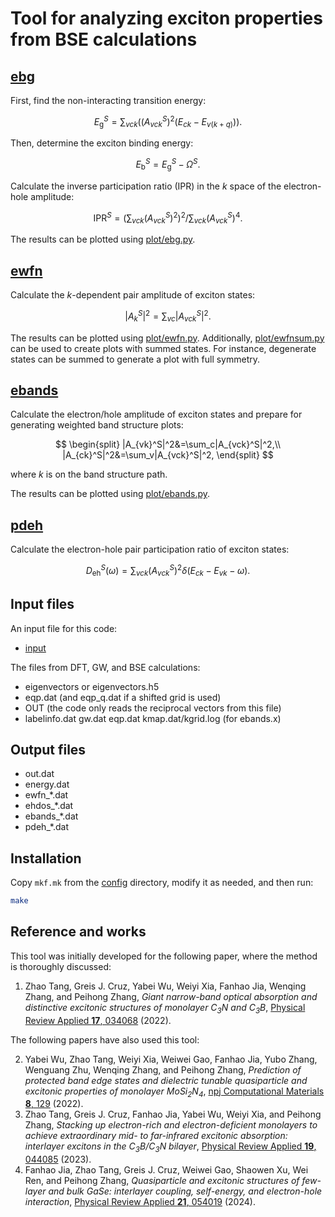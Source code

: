 # Tool for analyzing exciton properties from BSE calculations

## [ebg](ebg.f90)

First, find the non-interacting transition energy:

$$
E_\mathrm{g}^S=\sum_{vck}((A_{vck}^S)^2(E_{ck}-E_{v(k+q)})).
$$

Then, determine the exciton binding energy:

$$
E_\mathrm{b}^S=E_\mathrm{g}^S-{\Omega}^S.
$$

Calculate the inverse participation ratio (IPR) in the *k* space of the electron-hole amplitude:

$$
\mathrm{IPR}^S=(\sum_{vck}(A_{vck}^S)^2)^2/\sum_{vck}(A_{vck}^S)^4.
$$

The results can be plotted using [plot/ebg.py](plot/ebg.py).

## [ewfn](ewfn.f90)

Calculate the *k*-dependent pair amplitude of exciton states:

$$
|A_k^S|^2=\sum_{vc}|A_{vck}^S|^2.
$$

The results can be plotted using [plot/ewfn.py](plot/ewfn.py). Additionally, [plot/ewfnsum.py](plot/ewfnsum.py) can be used to create plots with summed states. For instance, degenerate states can be summed to generate a plot with full symmetry. 

## [ebands](ebands.f90)

Calculate the electron/hole amplitude of exciton states and prepare for generating weighted band structure plots:

$$
\begin{split}
|A_{vk}^S|^2&=\sum_c|A_{vck}^S|^2,\\
|A_{ck}^S|^2&=\sum_v|A_{vck}^S|^2,
\end{split}
$$

where *k* is on the band structure path.  

The results can be plotted using [plot/ebands.py](plot/ebands.py).

## [pdeh](pdeh.f90)

Calculate the electron-hole pair participation ratio of exciton states:

$$
D_\mathrm{eh}^S(\omega)=\sum_{vck}(A_{vck}^S)^2\delta(E_{ck}-E_{vk}-\omega).
$$

## Input files
An input file for this code:  
* [input](input)  

The files from DFT, GW, and BSE calculations:  
* eigenvectors or eigenvectors.h5  
* eqp.dat (and eqp\_q.dat if a shifted grid is used)  
* OUT (the code only reads the reciprocal vectors from this file)  
* labelinfo.dat gw.dat eqp.dat kmap.dat/kgrid.log (for ebands.x)  

## Output files
* out.dat  
* energy.dat  
* ewfn_\*.dat  
* ehdos_\*.dat  
* ebands_\*.dat  
* pdeh_\*.dat  

## Installation

Copy `mkf.mk` from the [config](config) directory, modify it as needed, and then run: 
```bash
make
```

## Reference and works

This tool was initially developed for the following paper, where the method is thoroughly discussed:  

1.  Zhao Tang, Greis J. Cruz, Yabei Wu, Weiyi Xia, Fanhao Jia, Wenqing Zhang, and Peihong Zhang, *Giant narrow-band optical absorption and distinctive excitonic structures of monolayer C<sub>3</sub>N and C<sub>3</sub>B*, [Physical Review Applied **17**, 034068](https://doi.org/10.1103/PhysRevApplied.17.034068) (2022).  

The following papers have also used this tool:  

2.  Yabei Wu, Zhao Tang, Weiyi Xia, Weiwei Gao, Fanhao Jia, Yubo Zhang, Wenguang Zhu, Wenqing Zhang, and Peihong Zhang, *Prediction of protected band edge states and dielectric tunable quasiparticle and excitonic properties of monolayer MoSi<sub>2</sub>N<sub>4</sub>*, [npj Computational Materials **8**, 129](https://doi.org/10.1038/s41524-022-00815-6) (2022). 
3.  Zhao Tang, Greis J. Cruz, Fanhao Jia, Yabei Wu, Weiyi Xia, and Peihong Zhang, *Stacking up electron-rich and electron-deficient monolayers to achieve extraordinary mid- to far-infrared excitonic absorption: interlayer excitons in the C<sub>3</sub>B/C<sub>3</sub>N bilayer*, [Physical Review Applied **19**, 044085](https://doi.org/10.1103/PhysRevApplied.19.044085) (2023).  
4.  Fanhao Jia, Zhao Tang, Greis J. Cruz, Weiwei Gao, Shaowen Xu, Wei Ren, and Peihong Zhang, *Quasiparticle and excitonic structures of few-layer and bulk GaSe: interlayer coupling, self-energy, and electron-hole interaction*, [Physical Review Applied **21**, 054019](https://doi.org/10.1103/PhysRevApplied.21.054019) (2024). 
